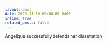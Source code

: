 ```yaml
---
layout: post
date: 2023-11-30 00:00:00-0400
inline: true
related_posts: false
---
```


Angelique successfully defends her dissertation
